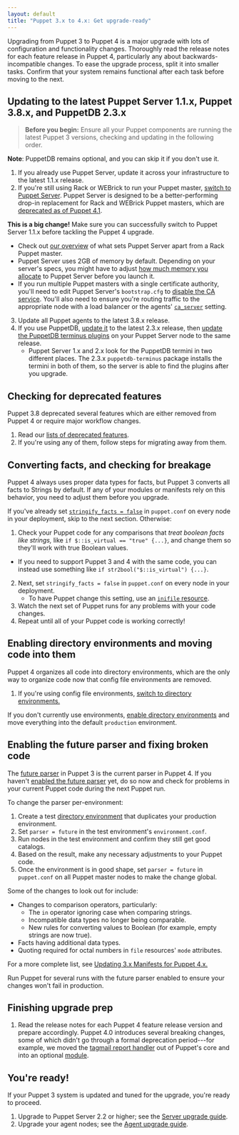 ```yaml
---
layout: default
title: "Puppet 3.x to 4.x: Get upgrade-ready"
---
```


Upgrading from Puppet 3 to Puppet 4 is a major upgrade with lots of configuration and functionality changes. Thoroughly read the release notes for each feature release in Puppet 4, particularly any about backwards-incompatible changes. To ease the upgrade process, split it into smaller tasks. Confirm that your system remains functional after each task before moving to the next.


## Updating to the latest Puppet Server 1.1.x, Puppet 3.8.x, and PuppetDB 2.3.x

>**Before you begin:** Ensure all your Puppet components are running the latest Puppet 3 versions, checking and updating in the following order.

**Note**: PuppetDB remains optional, and you can skip it if you don't use it.

1. If you already use Puppet Server, update it across your infrastructure to the latest 1.1.x release.
2. If you're still using Rack or WEBrick to run your Puppet master, [switch to Puppet Server](/puppetserver/1.1/install_from_packages.html). Puppet Server is designed to be a better-performing drop-in replacement for Rack and WEBrick Puppet masters, which are [deprecated as of Puppet 4.1](/puppet/4.1/release_notes.html#deprecated-rack-and-webrick-web-servers-for-puppet-master).

  **This is a big change!** Make sure you can successfully switch to Puppet Server 1.1.x before tackling the Puppet 4 upgrade.

  - Check out [our overview](/puppetserver/1.1/puppetserver_vs_passenger.html) of what sets Puppet Server apart from a Rack Puppet master.
  - Puppet Server uses 2GB of memory by default. Depending on your server's specs, you might have to adjust [how much memory you allocate](/puppetserver/1.1/install_from_packages.html#memory-allocation) to Puppet Server before you launch it.
  - If you run multiple Puppet masters with a single certificate authority, you'll need to edit Puppet Server's `bootstrap.cfg` to [disable the CA service](/puppetserver/1.1/external_ca_configuration.html#disabling-the-internal-puppet-ca-service). You'll also need to ensure you're routing traffic to the appropriate node with a load balancer or the agents' [`ca_server`](./configuration.html#caserver) setting.
3. Update all Puppet agents to the latest 3.8.x release.
4. If you use PuppetDB, [update it](/puppetdb/2.3/upgrade.html) to the latest 2.3.x release, then [update the PuppetDB terminus plugins](/puppetdb/2.3/upgrade.html#upgrading-the-terminus-plugins) on your Puppet Server node to the same release.
    - Puppet Server 1.x and 2.x look for the PuppetDB termini in two different places. The 2.3.x `puppetdb-terminus` package installs the termini in both of them, so the server is able to find the plugins after you upgrade.

## Checking for deprecated features

[deprecations]: /puppet/3.8/deprecated_summary.html

Puppet 3.8 deprecated several features which are either removed from Puppet 4 or require major workflow changes.

1. Read our [lists of deprecated features][deprecations].
2. If you're using any of them, follow steps for migrating away from them.

## Converting facts, and checking for breakage

Puppet 4 always uses proper data types for facts, but Puppet 3 converts all facts to Strings by default. If any of your modules or manifests rely on this behavior, you need to adjust them before you upgrade.

If you've already set [`stringify_facts = false`](/puppet/3.8/deprecated_settings.html#stringifyfacts--true) in `puppet.conf` on every node in your deployment, skip to the next section. Otherwise:

1. Check your Puppet code for any comparisons that _treat boolean facts like strings,_ like `if $::is_virtual == "true" {...}`, and change them so they'll work with true Boolean values.
  - If you need to support Puppet 3 and 4 with the same code, you can instead use something like `if str2bool("$::is_virtual") {...}`.
2. Next, set `stringify_facts = false` in `puppet.conf` on every node in your deployment.
   * To have Puppet change this setting, use an [`inifile` resource](https://forge.puppetlabs.com/puppetlabs/inifile).
3. Watch the next set of Puppet runs for any problems with your code changes.
4. Repeat until all of your Puppet code is working correctly!

## Enabling directory environments and moving code into them

Puppet 4 organizes all code into directory environments, which are the only way to organize code now that config file environments are removed.

[envs_config]: /puppet/3.8/environments_configuring.html

1. If you're using config file environments, [switch to directory environments.][envs_config]

If you don't currently use environments, [enable directory environments][envs_config] and move everything into the default `production` environment.

## Enabling the future parser and fixing broken code

The [future parser](/puppet/3.8/experiments_future.html) in Puppet 3 is the current parser in Puppet 4. If you haven't [enabled the future parser](/puppet/3.8/experiments_future.html#enabling-the-future-parser) yet, do so now and check for problems in your current Puppet code during the next Puppet run.

To change the parser per-environment:

1. Create a test [directory environment](./environments.html) that duplicates your production environment.
2. Set `parser = future` in the test environment's `environment.conf`.
3. Run nodes in the test environment and confirm they still get good catalogs.
4. Based on the result, make any necessary adjustments to your Puppet code.
5. Once the environment is in good shape, set `parser = future` in `puppet.conf` on all Puppet master nodes to make the change global.

Some of the changes to look out for include:

- Changes to comparison operators, particularly:
  - The `in` operator ignoring case when comparing strings.
  - Incompatible data types no longer being comparable.
  - New rules for converting values to Boolean (for example, empty strings are now true).
- Facts having additional data types.
- Quoting required for octal numbers in `file` resources' `mode` attributes.

For a more complete list, see [Updating 3.x Manifests for Puppet 4.x.](./lang_updating_manifests.html)

Run Puppet for several runs with the future parser enabled to ensure your changes won't fail in production.

## Finishing upgrade prep

1. Read the release notes for each Puppet 4 feature release version and prepare accordingly.
   Puppet 4.0 introduces several breaking changes, some of which didn't go through a formal deprecation period---for example, we moved the [tagmail report handler](/puppet/3.8/lang_tags.html#sending-tagmail-reports) out of Puppet's core and into an optional [module](https://forge.puppetlabs.com/puppetlabs/tagmail). 

## You're ready!

If your Puppet 3 system is updated and tuned for the upgrade, you're ready to proceed.

1. Upgrade to Puppet Server 2.2 or higher; see the [Server upgrade guide](./upgrade_major_server.html).
2. Upgrade your agent nodes; see the [Agent upgrade guide](./upgrade_major_agent.html).
